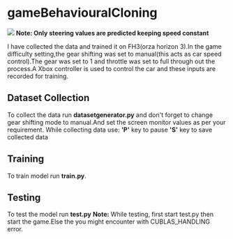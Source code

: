 # gameBehaviouralCloning

![](Driving.gif)
**Note: Only steering values are predicted keeping speed constant**

 I have collected the data and trained it on FH3(orza horizon 3).In the game difficulty setting,the gear shifting was set to manual(this acts as car speed control).The gear was set to 1 and throttle was set to full through out the process.A Xbox controller is used to control the car and these inputs are recorded for training.
 
## Dataset Collection
 To collect the data run **datasetgenerator.py** and don't forget to change gear shifting mode to manual.And set the screen monitor values as per your requirement.
 While collecting data use:         **'P'** key to pause
                                    **'S'** key to save collected data
## Training 
 To train model run **train.py**.
 
 ## Testing 
 To test the model run **test.py**
 **Note:** While testing, first start test.py  then start the game.Else the you might encounter with CUBLAS_HANDLING error.
                                  
                                    
 

